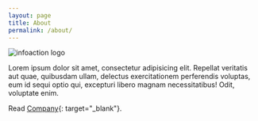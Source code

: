 ```yaml
---
layout: page
title: About
permalink: /about/
---
```

![infoaction logo](http://infoaction.nl/wp-content/uploads/infoaction-weblogo.png)

<div class="mt50"></div>

Lorem ipsum dolor sit amet, consectetur adipisicing elit. Repellat veritatis aut quae, quibusdam ullam, delectus exercitationem perferendis voluptas, eum id sequi optio qui, excepturi libero magnam necessitatibus! Odit, voluptate enim.

Read [Company](http://www.infoaction.nl){: target="_blank"}. 